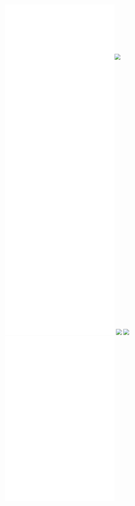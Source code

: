 ![](/Notatki/Semestr%203/Języki%20programowania/Labolatoria/Labolatoria%207/Projekt/Customer/pom.xml)![](/Notatki/Semestr%203/Języki%20programowania/Labolatoria/Labolatoria%207/Projekt/Customer/src/main/resources/META-INF/MANIFEST.MF)
![](/Notatki/Semestr%203/Języki%20programowania/Labolatoria/Labolatoria%207/Projekt/Customer/src/main/java/module-info.java)
![](/Notatki/Semestr%203/Języki%20programowania/Labolatoria/Labolatoria%207/Projekt/Customer/src/main/java/pl/edu/pwr/student/djablonski/Customer/Customer.java)
![](/Notatki/Semestr%203/Języki%20programowania/Labolatoria/Labolatoria%207/Projekt/Customer/src/main/java/pl/edu/pwr/student/djablonski/Customer/UI/UI.java)
![](/Notatki/Semestr%203/Języki%20programowania/Labolatoria/Labolatoria%207/Projekt/Customer/src/main/java/pl/edu/pwr/student/djablonski/Customer/UI/TUI/Automatic.java)
![](/Notatki/Semestr%203/Języki%20programowania/Labolatoria/Labolatoria%207/Projekt/Customer/src/main/java/pl/edu/pwr/student/djablonski/Customer/UI/GUI/Count.java)
![](/Notatki/Semestr%203/Języki%20programowania/Labolatoria/Labolatoria%207/Projekt/Customer/src/main/java/pl/edu/pwr/student/djablonski/Customer/UI/GUI/Count.form)
![](/Notatki/Semestr%203/Języki%20programowania/Labolatoria/Labolatoria%207/Projekt/Customer/src/main/java/pl/edu/pwr/student/djablonski/Customer/UI/GUI/GUI.form)
![](/Notatki/Semestr%203/Języki%20programowania/Labolatoria/Labolatoria%207/Projekt/Customer/src/main/java/pl/edu/pwr/student/djablonski/Customer/UI/GUI/GUI.java)
![](/Notatki/Semestr%203/Języki%20programowania/Labolatoria/Labolatoria%207/Projekt/Customer/src/main/java/pl/edu/pwr/student/djablonski/Customer/UI/GUI/OrderSender.java)
![](/Notatki/Semestr%203/Języki%20programowania/Labolatoria/Labolatoria%207/Projekt/Customer/src/main/java/pl/edu/pwr/student/djablonski/Customer/Handler/RequestHandler.java)